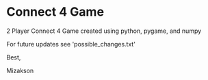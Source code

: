 # Connect 4 Game

2 Player Connect 4 Game created using python, pygame, and numpy


For future updates see 'possible_changes.txt'

Best, 

Mizakson
